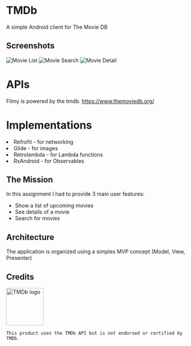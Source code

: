 # TMDb
A simple Android client for The Movie DB

## Screenshots
![Movie List](https://github.com/cfirmo33/TmdbAPP/blob/master/screenshots/movie_list.png)
![Movie Search](https://github.com/cfirmo33/TmdbAPP/blob/master/screenshots/movie_search.png)
![Movie Detail](https://github.com/cfirmo33/TmdbAPP/blob/master/screenshots/movie_detail.png)

# APIs
Filmy is powered by the tmdb.
https://www.themoviedb.org/


# Implementations
<li>Refrofit - for networking</li>
<li>Glide - for images</li>
<li>Retrolambda - for Lambda functions</li>
<li>RxAndroid - for Observables</li>


## The Mission
In this assignment I had to provide 3 main user features:

- Show a list of upcoming movies
- See details of a movie
- Search for movies

## Architecture
The application is organized using a simples MVP concept (Model, View, Presenter)

## Credits
[<img src="https://www.themoviedb.org/assets/static_cache/02a9430b88975cae16fcfcc9cf7b5799/images/v4/logos/primary-green.svg" alt="TMDb logo" width="100">](https://www.themoviedb.org/assets/static_cache/02a9430b88975cae16fcfcc9cf7b5799/images/v4/logos/primary-green.svg)
```
This product uses the TMDb API but is not endorsed or certified by TMDb.
```